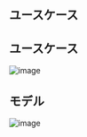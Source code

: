 ## ユースケース


## ユースケース

![image](https://user-images.githubusercontent.com/33717710/58271181-6dc2f280-7dc6-11e9-877b-24229d81c506.png)


## モデル

![image](https://user-images.githubusercontent.com/33717710/58271145-53891480-7dc6-11e9-81f8-11cbb3ab0984.png)


